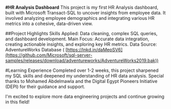 **#HR Analysis Dashboard**
This project is my first HR Analysis dashboard, built with Microsoft Transact-SQL to uncover insights from employee data. It involved analyzing employee demographics and integrating various HR metrics into a cohesive, data-driven view.

##Project Highlights
Skills Applied: Data cleaning, complex SQL queries, and dashboard development.
Main Focus: Accurate data integration, creating actionable insights, and exploring key HR metrics.
Data Source: AdventureWorks Database ( [https://lnkd.in/daMepSV6](https://github.com/Microsoft/sql-server-samples/releases/download/adventureworks/AdventureWorks2019.bak))

#Learning Experience
Completed over 1-2 weeks, this project sharpened my SQL skills and deepened my understanding of HR data analysis. Special thanks to Mohamed Abdelmawla and the Digital Egypt Pioneers Initiative (DEPI) for their guidance and support.

I'm excited to explore more data engineering projects and continue growing in this field!
